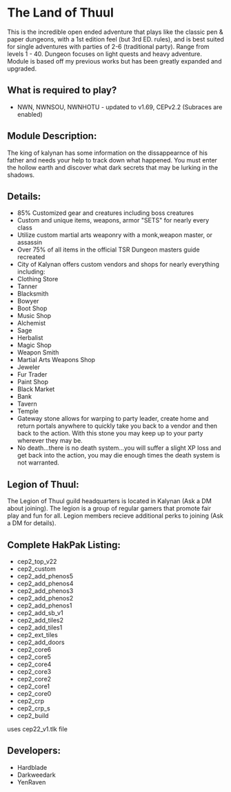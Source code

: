 # The Land of Thuul

This is the incredible open ended adventure that plays like the classic pen & paper dungeons, with a 1st edition feel (but 3rd ED. rules), and is best suited for single adventures with parties of 2-6 (traditional party). Range from levels 1 - 40. Dungeon focuses on light quests and heavy adventure. Module is based off my previous works but has been greatly expanded and upgraded.

## What is required to play?
* NWN, NWNSOU, NWNHOTU - updated to v1.69, CEPv2.2 (Subraces are enabled)

## Module Description:
The king of kalynan has some information on the dissappearnce of his father and needs your help to track down what happened. You must enter the hollow earth and discover what dark secrets that may be lurking in the shadows.

## Details:
* 85% Customized gear and creatures including boss creatures
* Custom and unique items, weapons, armor "SETS" for nearly every class
* Utilize custom martial arts weaponry with a monk,weapon master, or assassin
* Over 75% of all items in the official TSR Dungeon masters guide recreated
* City of Kalynan offers custom vendors and shops for nearly everything including:
* Clothing Store
* Tanner
* Blacksmith
* Bowyer
* Boot Shop
* Music Shop
* Alchemist
* Sage
* Herbalist
* Magic Shop
* Weapon Smith
* Martial Arts Weapons Shop
* Jeweler
* Fur Trader
* Paint Shop
* Black Market
* Bank
* Tavern
* Temple
* Gateway stone allows for warping to party leader, create home and return portals anywhere to quickly take you back to a vendor and then back to the action. With this stone you may keep up to your party wherever they may be.
* No death...there is no death system...you will suffer a slight XP loss and get back into the action, you may die enough times the death system is not warranted.


## Legion of Thuul:
The Legion of Thuul guild headquarters is located in Kalynan (Ask a DM about joining).
The legion is a group of regular gamers that promote fair play and fun for all.
Legion members recieve additional perks to joining (Ask a DM for details).


## Complete HakPak Listing:

* cep2_top_v22
* cep2_custom
* cep2_add_phenos5
* cep2_add_phenos4
* cep2_add_phenos3
* cep2_add_phenos2
* cep2_add_phenos1
* cep2_add_sb_v1
* cep2_add_tiles2
* cep2_add_tiles1
* cep2_ext_tiles
* cep2_add_doors
* cep2_core6
* cep2_core5
* cep2_core4
* cep2_core3
* cep2_core2
* cep2_core1
* cep2_core0
* cep2_crp
* cep2_crp_s
* cep2_build

uses cep22_v1.tlk file

## Developers:
* Hardblade
* Darkweedark
* YenRaven